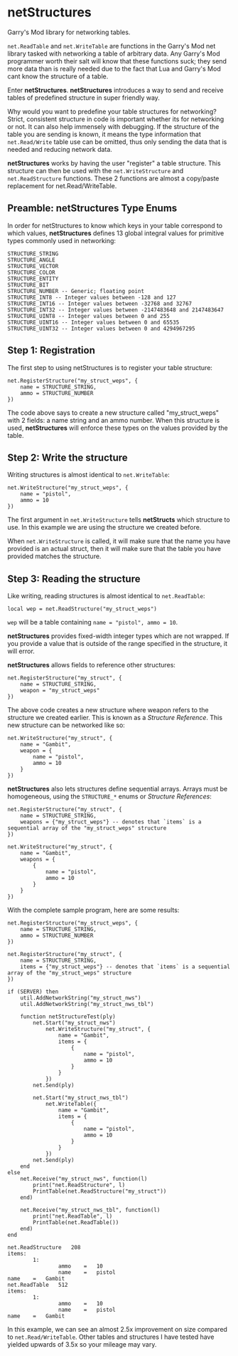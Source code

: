 # netStructures
Garry's Mod library for networking tables.

`net.ReadTable` and `net.WriteTable` are functions in the Garry's Mod net library tasked with networking a table of arbitrary data. Any Garry's Mod programmer worth their salt will know that these functions suck; they send more data than is really needed due to the fact that Lua and Garry's Mod cant know the structure of a table.

Enter **netStructures**. **netStructures** introduces a way to send and receive tables of predefined structure in super friendly way.

Why would you want to predefine your table structures for networking? Strict, consistent structure in code is important whether its for networking or not. It can also help immensely with debugging. If the structure of the table you are sending is known, it means the type information that `net.Read/Write` table use can be omitted, thus only sending the data that is needed and reducing network data.

**netStructures** works by having the user "register" a table structure. This structure can then be used with the `net.WriteStructure` and `net.ReadStructure` functions. These 2 functions are almost a copy/paste replacement for net.Read/WriteTable.

## Preamble: **netStructures** Type Enums
In order for netStructures to know which keys in your table correspond to which values, **netStructures** defines 13 global integral values for primitive types commonly used in networking:

```
STRUCTURE_STRING
STRUCTURE_ANGLE
STRUCTURE_VECTOR
STRUCTURE_COLOR
STRUCTURE_ENTITY
STRUCTURE_BIT
STRUCTURE_NUMBER -- Generic; floating point
STRUCTURE_INT8 -- Integer values between -128 and 127
STRUCTURE_INT16 -- Integer values between -32768 and 32767
STRUCTURE_INT32 -- Integer values between -2147483648 and 2147483647
STRUCTURE_UINT8 -- Integer values between 0 and 255
STRUCTURE_UINT16 -- Integer values between 0 and 65535
STRUCTURE_UINT32 -- Integer values between 0 and 4294967295
```

## Step 1:  Registration
The first step to using netStructures is to register your table structure:
```
net.RegisterStructure("my_struct_weps", {
    name = STRUCTURE_STRING,
    ammo = STRUCTURE_NUMBER
})
```

The code above says to create a new structure called "my\_struct\_weps" with 2 fields: a name string and an ammo number. When this structure is used, **netStructures** will enforce these types on the values provided by the table.

## Step 2:  Write the structure
Writing structures is almost identical to `net.WriteTable`:
```
net.WriteStructure("my_struct_weps", {
    name = "pistol",
    ammo = 10
})
```

The first argument in `net.WriteStructure` tells **netStructs** which structure to use. In this example we are using the structure we created before.

When `net.WriteStructure` is called, it will make sure that the name you have provided is an actual struct, then it will make sure that the table you have provided matches the structure.

## Step 3:  Reading the structure
Like writing, reading structures is almost identical to `net.ReadTable`:
```
local wep = net.ReadStructure("my_struct_weps")
```

`wep` will be a table containing `name = "pistol", ammo = 10`.

**netStructures** provides fixed-width integer types which are not wrapped. If you provide a value that is outside of the range specified in the structure, it will error.

**netStructures** allows fields to reference other structures:
```
net.RegisterStructure("my_struct", {
    name = STRUCTURE_STRING,
    weapon = "my_struct_weps"
})
```

The above code creates a new structure where weapon refers to the structure we created earlier. This is known as a *Structure Reference*. This new structure can be networked like so:
```
net.WriteStructure("my_struct", {
    name = "Gambit",
    weapon = {
        name = "pistol",
        ammo = 10
    }
})
```

**netStructures** also lets structures define sequential arrays. Arrays must be homogeneous, using the `STRUCTURE_*` enums or *Structure References*:
```
net.RegisterStructure("my_struct", {
    name = STRUCTURE_STRING,
    weapons = {"my_struct_weps"} -- denotes that `items` is a sequential array of the "my_struct_weps" structure
})

net.WriteStructure("my_struct", {
    name = "Gambit",
    weapons = {
        {
            name = "pistol",
            ammo = 10
        }
    }
})
```

With the complete sample program, here are some results:
```
net.RegisterStructure("my_struct_weps", {
    name = STRUCTURE_STRING,
    ammo = STRUCTURE_NUMBER
})

net.RegisterStructure("my_struct", {
    name = STRUCTURE_STRING,
    items = {"my_struct_weps"} -- denotes that `items` is a sequential array of the "my_struct_weps" structure
})

if (SERVER) then
    util.AddNetworkString("my_struct_nws")
    util.AddNetworkString("my_struct_nws_tbl")
    
    function netStructureTest(ply)
        net.Start("my_struct_nws")
            net.WriteStructure("my_struct", {
                name = "Gambit",
                items = {
                    {
                        name = "pistol",
                        ammo = 10
                    }
                }
            })
        net.Send(ply)
        
        net.Start("my_struct_nws_tbl")
            net.WriteTable({
                name = "Gambit",
                items = {
                    {
                        name = "pistol",
                        ammo = 10
                    }
                }
            })
        net.Send(ply)
    end
else
    net.Receive("my_struct_nws", function(l)
        print("net.ReadStructure", l)
        PrintTable(net.ReadStructure("my_struct"))
    end)
    
    net.Receive("my_struct_nws_tbl", function(l)
        print("net.ReadTable", l)
        PrintTable(net.ReadTable())
    end)
end
```
```
net.ReadStructure	208
items:
		1:
				ammo	=	10
				name	=	pistol
name	=	Gambit
net.ReadTable	512
items:
		1:
				ammo	=	10
				name	=	pistol
name	=	Gambit
```

In this example, we can see an almost 2.5x improvement on size compared to `net.Read/WriteTable`. Other tables and structures I have tested have yielded upwards of 3.5x so your mileage may vary.